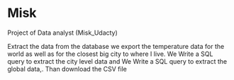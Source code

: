 # Misk
Project of Data analyst (Misk_Udacty)


Extract the data from the database
we export the temperature data for the world as well as for the closest big city to where I live. We Write a SQL query to 
extract the city level data and We Write a SQL query to extract the global data,. Than download the CSV file
